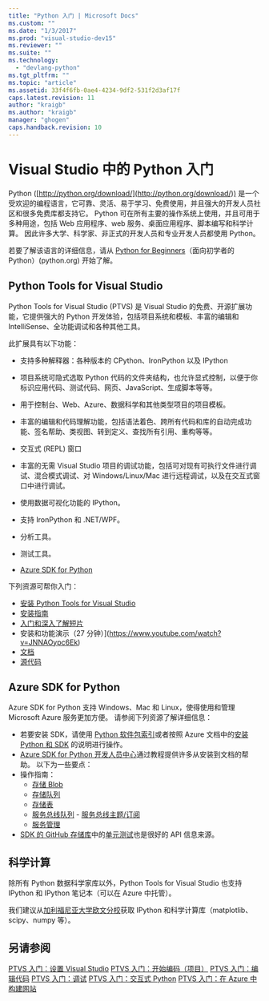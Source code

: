 ```yaml
---
title: "Python 入门 | Microsoft Docs"
ms.custom: ""
ms.date: "1/3/2017"
ms.prod: "visual-studio-dev15"
ms.reviewer: ""
ms.suite: ""
ms.technology: 
  - "devlang-python"
ms.tgt_pltfrm: ""
ms.topic: "article"
ms.assetid: 33f4f6fb-0ae4-4234-9df2-531f2d3af17f
caps.latest.revision: 11
author: "kraigb"
ms.author: "kraigb"
manager: "ghogen"
caps.handback.revision: 10
---
```

# <a name="getting-started-with-python-in-visual-studio"></a>Visual Studio 中的 Python 入门

Python ([http://python.org/download/](http://python.org/download/)) 是一个受欢迎的编程语言，它可靠、灵活、易于学习、免费使用，并且强大的开发人员社区和很多免费库都支持它。 Python 可在所有主要的操作系统上使用，并且可用于多种用途，包括 Web 应用程序、web 服务、桌面应用程序、脚本编写和科学计算。 因此许多大学、科学家、非正式的开发人员和专业开发人员都使用 Python。

若要了解该语言的详细信息，请从 [Python for Beginners](https://www.python.org/about/gettingstarted/)（面向初学者的 Python）(python.org) 开始了解。

## <a name="python-tools-for-visual-studio"></a>Python Tools for Visual Studio

Python Tools for Visual Studio (PTVS) 是 Visual Studio 的免费、开源扩展功能，它提供强大的 Python 开发体验，包括项目系统和模板、丰富的编辑和 IntelliSense、全功能调试和各种其他工具。

此扩展具有以下功能：

- 支持多种解释器：各种版本的 CPython、IronPython 以及 IPython
- 项目系统可隐式选取 Python 代码的文件夹结构，也允许显式控制，以便于你标识应用代码、测试代码、网页、JavaScript、生成脚本等等。
- 用于控制台、Web、Azure、数据科学和其他类型项目的项目模板。
- 丰富的编辑和代码理解功能，包括语法着色、跨所有代码和库的自动完成功能、签名帮助、类视图、转到定义、查找所有引用、重构等等。
- 交互式 (REPL) 窗口
- 丰富的无需 Visual Studio 项目的调试功能，包括可对现有可执行文件进行调试、混合模式调试、对 Windows/Linux/Mac 进行远程调试，以及在交互式窗口中进行调试。

- 使用数据可视化功能的 IPython。
- 支持 IronPython 和 .NET/WPF。
- 分析工具。
- 测试工具。
- [Azure SDK for Python](#azure-sdk-for-python)

下列资源可帮你入门：

- [安装 Python Tools for Visual Studio](https://www.visualstudio.com/vs/python/)
- [安装指南](https://github.com/Microsoft/PTVS/wiki/PTVS-Installation)
- [入门和深入了解短片](https://www.youtube.com/playlist?list=PLReL099Y5nRdLgGAdrb_YeTdEnd23s6Ff)
- 安装和功能演示（27 分钟）](https://www.youtube.com/watch?v=JNNAOypc6Ek)
- [文档](https://github.com/Microsoft/PTVS/wiki)
- [源代码](https://github.com/Microsoft/ptvs)


## <a name="azure-sdk-for-python"></a>Azure SDK for Python

Azure SDK for Python 支持 Windows、Mac 和 Linux，使得使用和管理 Microsoft Azure 服务更加方便。 请参阅下列资源了解详细信息：

- 若要安装 SDK，请使用 [Python 软件包索引](https://pypi.python.org/pypi/azure)或者按照 Azure 文档中的[安装 Python 和 SDK](https://azure.microsoft.com/documentation/articles/python-how-to-install/) 的说明进行操作。
- [Azure SDK for Python 开发人员中心](http://azure.microsoft.com/en-us/develop/python/)通过教程提供许多从安装到文档的帮助。  以下为一些要点：
- 操作指南：
  - [存储 Blob](http://azure.microsoft.com/en-us/develop/python/how-to-guides/blob-service/)
  - [存储队列](http://azure.microsoft.com/en-us/develop/python/how-to-guides/queue-service/)
  - [存储表](http://azure.microsoft.com/en-us/develop/python/how-to-guides/table-service/)
  - [服务总线队列](http://azure.microsoft.com/en-us/develop/python/how-to-guides/service-bus-queues/)   - [服务总线主题/订阅](http://azure.microsoft.com/en-us/develop/python/how-to-guides/service-bus-topics/)
  - [服务管理](http://azure.microsoft.com/en-us/develop/python/how-to-guides/service-management/)
- [SDK 的 GitHub 存储库](https://github.com/Azure/azure-sdk-for-python)中的[单元测试](https://github.com/Azure/azure-sdk-for-python/tree/master/azure-mgmt/tests)也是很好的 API 信息来源。


## <a name="scientific-computing"></a>科学计算
除所有 Python 数据科学家库以外，Python Tools for Visual Studio 也支持 IPython 和 IPython 笔记本（可以在 Azure 中托管）。

我们建议从[加利福尼亚大学欧文分校](http://www.lfd.uci.edu/~gohlke/pythonlibs/#scipy-stack)获取 IPython 和科学计算库（matplotlib、scipy、numpy 等）。

## <a name="see-also"></a>另请参阅
 [PTVS 入门：设置 Visual Studio](../python/getting-started-with-ptvs-setting-up-visual-studio.md)
 [PTVS 入门：开始编码（项目）](../python/getting-started-with-ptvs-start-coding-projects.md)
 [PTVS 入门：编辑代码](../python/getting-started-with-ptvs-editing-code.md)
 [PTVS 入门：调试](../python/getting-started-with-ptvs-debugging.md)
 [PTVS 入门：交互式 Python](../python/getting-started-with-ptvs-interactive-python.md)
 [PTVS 入门：在 Azure 中构建网站](../python/getting-started-with-ptvs-building-a-website-in-azure.md)


<!--HONumber=Feb17_HO4-->


